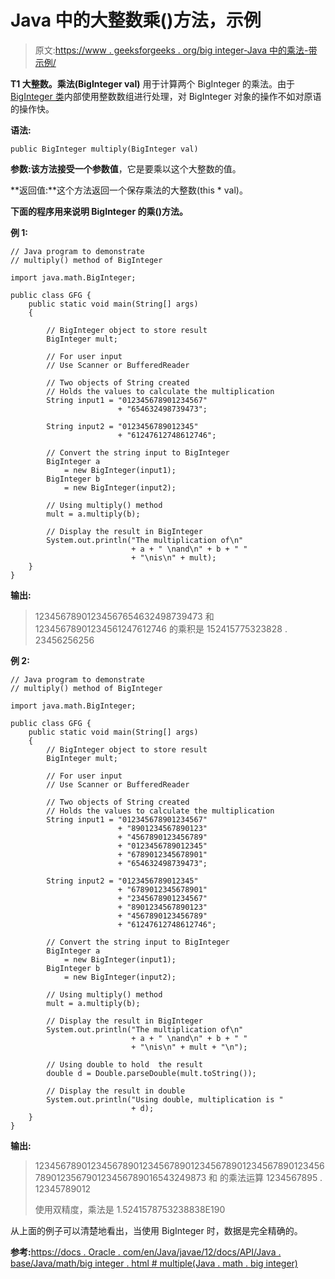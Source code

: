 # Java 中的大整数乘()方法，示例

> 原文:[https://www . geeksforgeeks . org/big integer-Java 中的乘法-带示例/](https://www.geeksforgeeks.org/biginteger-multiply-method-in-java-with-examples/)

**T1 大整数。乘法(BigInteger val)** 用于计算两个 BigInteger 的乘法。由于 [BigInteger 类](https://www.geeksforgeeks.org/biginteger-class-in-java/)内部使用整数数组进行处理，对 BigInteger 对象的操作不如对原语的操作快。

**语法:**

```
public BigInteger multiply(BigInteger val)

```

**参数:**该方法接受一个参数**值**，它是要乘以这个大整数的值。

**返回值:**这个方法返回一个保存乘法的大整数(this * val)。

**下面的程序用来说明 BigInteger 的乘()方法。**

**例 1:**

```
// Java program to demonstrate
// multiply() method of BigInteger

import java.math.BigInteger;

public class GFG {
    public static void main(String[] args)
    {

        // BigInteger object to store result
        BigInteger mult;

        // For user input
        // Use Scanner or BufferedReader

        // Two objects of String created
        // Holds the values to calculate the multiplication
        String input1 = "012345678901234567"
                        + "654632498739473";

        String input2 = "0123456789012345"
                        + "61247612748612746";

        // Convert the string input to BigInteger
        BigInteger a
            = new BigInteger(input1);
        BigInteger b
            = new BigInteger(input2);

        // Using multiply() method
        mult = a.multiply(b);

        // Display the result in BigInteger
        System.out.println("The multiplication of\n"
                           + a + " \nand\n" + b + " "
                           + "\nis\n" + mult);
    }
}
```

**输出:**

> 12345678901234567654632498739473
> 和
> 12345678901234561247612746
> 的乘积是
> 152415775323828 . 23456256256

**例 2:**

```
// Java program to demonstrate
// multiply() method of BigInteger

import java.math.BigInteger;

public class GFG {
    public static void main(String[] args)
    {
        // BigInteger object to store result
        BigInteger mult;

        // For user input
        // Use Scanner or BufferedReader

        // Two objects of String created
        // Holds the values to calculate the multiplication
        String input1 = "012345678901234567"
                        + "8901234567890123"
                        + "4567890123456789"
                        + "0123456789012345"
                        + "6789012345678901"
                        + "654632498739473";

        String input2 = "0123456789012345"
                        + "6789012345678901"
                        + "2345678901234567"
                        + "8901234567890123"
                        + "4567890123456789"
                        + "61247612748612746";

        // Convert the string input to BigInteger
        BigInteger a
            = new BigInteger(input1);
        BigInteger b
            = new BigInteger(input2);

        // Using multiply() method
        mult = a.multiply(b);

        // Display the result in BigInteger
        System.out.println("The multiplication of\n"
                           + a + " \nand\n" + b + " "
                           + "\nis\n" + mult + "\n");

        // Using double to hold  the result
        double d = Double.parseDouble(mult.toString());

        // Display the result in double
        System.out.println("Using double, multiplication is "
                           + d);
    }
}
```

**输出:**

> 12345678901234567890123456789012345678901234567890123456789012356790123456789016543249873
> 和
> 的乘法运算 1234567895 . 12345789012
> 
> 使用双精度，乘法是 1.5241578753238838E190

从上面的例子可以清楚地看出，当使用 BigInteger 时，数据是完全精确的。

**参考:**[https://docs . Oracle . com/en/Java/javae/12/docs/API/Java . base/Java/math/big integer . html # multiple(Java . math . big integer)](https://docs.oracle.com/en/java/javase/12/docs/api/java.base/java/math/BigInteger.html#multiply(java.math.BigInteger))